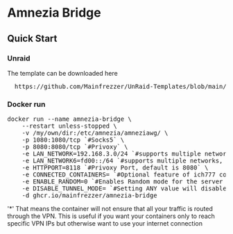 # Amnezia Bridge

## Quick Start

### Unraid
The template can be downloaded here
<pre>
  https://github.com/Mainfrezzer/UnRaid-Templates/blob/main/mainfrezzer-amnezia-bridge.xml
</pre>

### Docker run
<pre>
docker run --name amnezia-bridge \
    --restart unless-stopped \
    -v /my/own/dir:/etc/amnezia/amneziawg/ \
    -p 1080:1080/tcp `#Socks5` \
    -p 8080:8080/tcp `#Privoxy` \
    -e LAN_NETWORK=192.168.3.0/24 `#supports multiple networks, use "," as divider` \
    -e LAN_NETWORK6=fd00::/64 `#supports multiple networks, use "," as divider` \
    -e HTTPPORT=8118 `#Privoxy Port, default is 8080` \
    -e CONNECTED_CONTAINERS= `#Optional feature of ich777 container` \
    -e ENABLE_RANDOM=0 `#Enables Random mode for the server chosen, picks a file from /etc/wireguard at random` \
    -e DISABLE_TUNNEL_MODE= `#Setting ANY value will disable the VPN tunnel enforcement.*` \
    -d ghcr.io/mainfrezzer/amnezia-bridge
</pre>

'*' That means the container will not ensure that all your traffic is routed through the VPN. This is useful if you want your containers only to reach specific VPN IPs but otherwise want to use your internet connection
